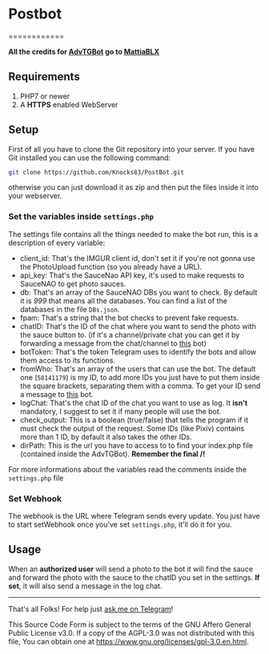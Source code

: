 # Postbot

============

**All the credits for [AdvTGBot](https://github.com/MattiaBLX/AdvTGBot) go to [MattiaBLX](https://https://github.com/MattiaBLX/)**

## Requirements

1. PHP7 or newer
2. A **HTTPS** enabled WebServer

## Setup

First of all you have to clone the Git repository into your server.
If you have Git installed you can use the following command:

```bash
git clone https://github.com/Knocks83/PostBot.git
```

otherwise you can just download it as zip and then put the files inside it into your webserver.

### Set the variables inside `settings.php`

The settings file contains all the things needed to make the bot run, this is a description of every variable:

* client_id: That's the IMGUR client id, don't set it if you're not gonna use the PhotoUpload function (so you already have a URL).
* api_key: That's the SauceNao API key, it's used to make requests to SauceNAO to get photo sauces.
* db: That's an array of the SauceNAO DBs you want to check. By default it is _999_ that means all the databases. You can find a list of the databases in the file `DBs.json`.
* fpam: That's a string that the bot checks to prevent fake requests.
* chatID: That's the ID of the chat where you want to send the photo with the sauce button to. (if it's a channel/private chat you can get it by forwarding a message from the chat/channel to [this](https://t.me/getidsbot) bot)
* botToken: That's the token Telegram uses to identify the bots and allow them access to its functions.
* fromWho: That's an array of the users that can use the bot. The default one (`58141179`) is my ID, to add more IDs you just have to put them inside the square brackets, separating them with a comma. To get your ID send a message to [this](https://t.me/getidsbot) bot.
* logChat: That's the chat ID of the chat you want to use as log. It **isn't** mandatory, I suggest to set it if many people will use the bot.
* check_output: This is a boolean (true/false) that tells the program if it must check the output of the request. Some IDs (like Pixiv) contains more than 1 ID, by default it also takes the other IDs.
* dirPath: This is the url you have to access to to find your index.php file (contained inside the AdvTGBot). **Remember the final /!**

For more informations about the variables read the comments inside the `settings.php` file

### Set Webhook

The webhook is the URL where Telegram sends every update. You just have to start setWebhook once you've set `settings.php`, it'll do it for you.

## Usage

When an **authorized user** will send a photo to the bot it will find the sauce and forward the photo with the sauce to the chatID you set in the settings.
**If set**, it will also send a message in the log chat.

---

That's all Folks!
For help just [ask me on Telegram](https://t.me/MakeNekosNotNukes)!

This Source Code Form is subject to the terms of the GNU Affero General Public License v3.0. If a copy of the AGPL-3.0 was not distributed with this
file, You can obtain one at <https://www.gnu.org/licenses/gpl-3.0.en.html>.
